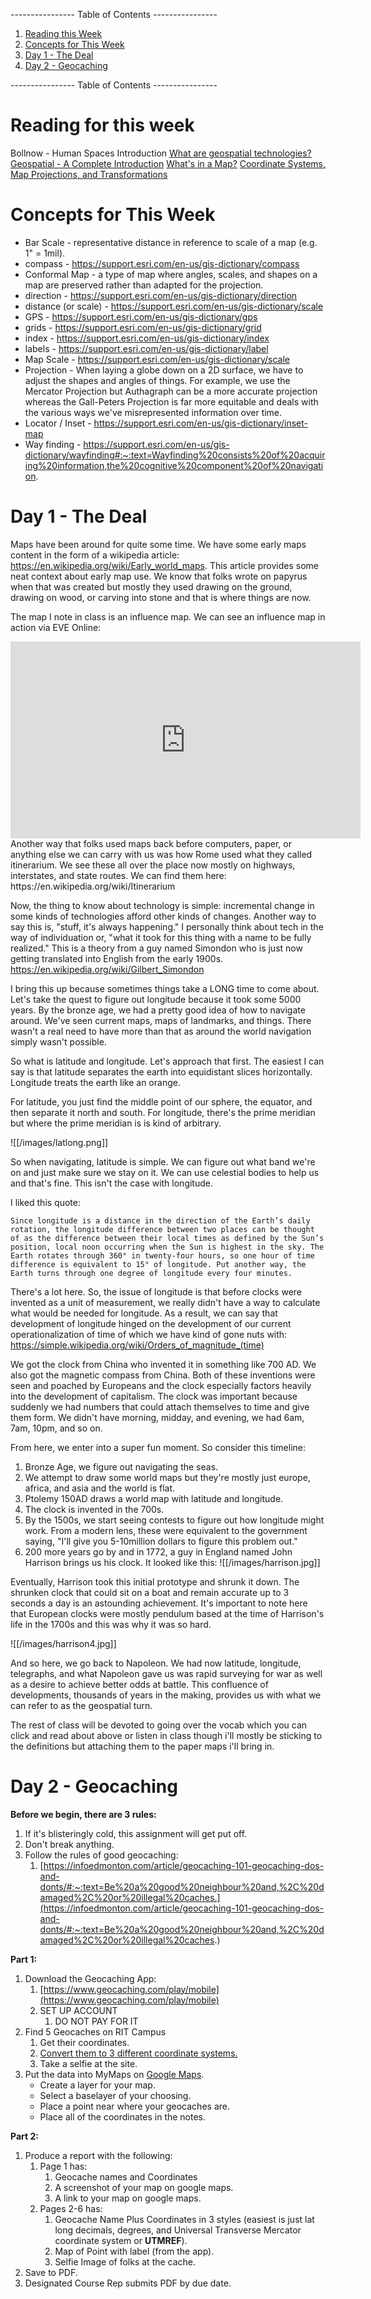 ---------------- Table of Contents ---------------- 

1. [Reading this Week](#reading)
2. [Concepts for This Week](#thisweek)
3. [Day 1 - The Deal](#day1)
4. [Day 2 - Geocaching](#day2)

---------------- Table of Contents ---------------- 
# <a id="reading"></a>Reading for this week
Bollnow - Human Spaces Introduction
[What are geospatial technologies?](https://www.aaas.org/programs/scientific-responsibility-human-rights-law/overview-geospatial-project#:~:text=Geospatial%20technologies%20is%20a%20term,were%20drawn%20in%20prehistoric%20times.)
[Geospatial - A Complete Introduction](https://www.heavy.ai/learn/geospatial#:~:text=Geospatial%20technology%20is%20used%20to,environmental%20events%20and%20socioeconomic%20trends.)
[What's in a Map?](https://www.geographyrealm.com/whats-in-a-map/)
[Coordinate Systems, Map Projections, and Transformations](https://pro.arcgis.com/en/pro-app/3.1/help/mapping/properties/coordinate-systems-and-projections.htm#:~:text=Geographic%20coordinate%20systems%20(GCS)%20are,latitude%20(y%2Dcoordinates).)
# <a id = "thisweek"></a>Concepts for This Week 
* Bar Scale - representative distance in reference to scale of a map (e.g. 1" = 1mil). 
* compass -  https://support.esri.com/en-us/gis-dictionary/compass
* Conformal Map - a type of map where angles, scales, and shapes on a map are preserved rather than adapted for the projection.
* direction -  https://support.esri.com/en-us/gis-dictionary/direction
* distance (or scale) - https://support.esri.com/en-us/gis-dictionary/scale
* GPS - https://support.esri.com/en-us/gis-dictionary/gps
* grids - https://support.esri.com/en-us/gis-dictionary/grid
* index - https://support.esri.com/en-us/gis-dictionary/index
* labels -  https://support.esri.com/en-us/gis-dictionary/label
* Map Scale - https://support.esri.com/en-us/gis-dictionary/scale
* Projection - When laying a globe down on a 2D surface, we have to adjust the shapes and angles of things. For example, we use the Mercator Projection but Authagraph can be a more accurate projection whereas the Gall-Peters Projection is far more equitable and deals with the various ways we've misrepresented information over time.
* Locator / Inset - https://support.esri.com/en-us/gis-dictionary/inset-map
* Way finding - https://support.esri.com/en-us/gis-dictionary/wayfinding#:~:text=Wayfinding%20consists%20of%20acquiring%20information,the%20cognitive%20component%20of%20navigation.

# <a id = "day1"></a>Day 1 - The Deal
Maps have been around for quite some time. We have some early maps content in the form of a wikipedia article: https://en.wikipedia.org/wiki/Early_world_maps. This article provides some neat context about early map use. We know that folks wrote on papyrus when that was created but mostly they used drawing on the ground, drawing on wood, or carving into stone and that is where things are now. 

The map I note in class is an influence map. We can see an influence map in action via EVE Online:
<iframe width="560" height="315" src="https://www.youtube.com/embed/JyQOhZYRswc?si=FXj1Mreg-Y5OB3Rz" title="YouTube video player" frameborder="0" allow="accelerometer; autoplay; clipboard-write; encrypted-media; gyroscope; picture-in-picture; web-share" allowfullscreen></iframe> 
Another way that folks used maps back before computers, paper, or anything else we can carry with us was how Rome used what they called itinerarium. We see these all over the place now mostly on highways, interstates, and state routes. We can find them here: https://en.wikipedia.org/wiki/Itinerarium

Now, the thing to know about technology is simple: incremental change in some kinds of technologies afford other kinds of changes. Another way to say this is, "stuff, it's always happening." I personally think about tech in the way of individuation or, "what it took for this thing with a name to be fully realized." This is a theory from a guy named Simondon who is just now getting translated into English from the early 1900s. https://en.wikipedia.org/wiki/Gilbert_Simondon

I bring this up because sometimes things take a LONG time to come about. Let's take the quest to figure out longitude because it took some 5000 years. By the bronze age, we had a pretty good idea of how to navigate around. We've seen current maps, maps of landmarks, and things. There wasn't a real need to have more than that as around the world navigation simply wasn't possible. 

So what is latitude and longitude. Let's approach that first. The easiest I can say is that latitude separates the earth into equidistant slices horizontally. Longitude treats the earth like an orange.

For latitude, you just find the middle point of our sphere, the equator, and then separate it north and south. For longitude, there's the prime meridian but where the prime meridian is is kind of arbitrary. 

![[/images/latlong.png]]

So when navigating, latitude is simple. We can figure out what band we're on and just make sure we stay on it. We can use celestial bodies to help us and that's fine. This isn't the case with longitude. 

I liked this quote: 

	Since longitude is a distance in the direction of the Earth’s daily rotation, the longitude difference between two places can be thought of as the difference between their local times as defined by the Sun’s position, local noon occurring when the Sun is highest in the sky. The Earth rotates through 360° in twenty-four hours, so one hour of time difference is equivalent to 15° of longitude. Put another way, the Earth turns through one degree of longitude every four minutes.

There's a lot here. So, the issue of longitude is that before clocks were invented as a unit of measurement, we really didn't have a way to calculate what would be needed for longitude. As a result, we can say that development of longitude hinged on the development of our current operationalization of time of which we have kind of gone nuts with: https://simple.wikipedia.org/wiki/Orders_of_magnitude_(time)

We got the clock from China who invented it in something like 700 AD. We also got the magnetic compass from China. Both of these inventions were seen and poached by Europeans and the clock especially factors heavily into the development of capitalism. The clock was important because suddenly we had numbers that could attach themselves to time and give them form. We didn't have morning, midday, and evening, we had 6am, 7am, 10pm, and so on. 

From here, we enter into a super fun moment. So consider this timeline: 

1. Bronze Age, we figure out navigating the seas.
2. We attempt to draw some world maps but they're mostly just europe, africa, and asia and the world is flat.
3. Ptolemy 150AD draws a world map with latitude and longitude.
4. The clock is invented in the 700s.
5. By the 1500s, we start seeing contests to figure out how longitude might work. From a modern lens, these were equivalent to the government saying, "I'll give you 5-10million dollars to figure this problem out."
6. 200 more years go by and in 1772, a guy in England named John Harrison brings us his clock. It looked like this: 
![[/images/harrison.jpg]]

Eventually, Harrison took this initial prototype and shrunk it down. The shrunken clock that could sit on a boat and remain accurate up to 3 seconds a day is an astounding achievement. It's important to note here that European clocks were mostly pendulum based at the time of Harrison's life in the 1700s and this was why it was so hard. 

![[/images/harrison4.jpg]]

And so here, we go back to Napoleon. We had now latitude, longitude, telegraphs, and what Napoleon gave us was rapid surveying for war as well as a desire to achieve better odds at battle. This confluence of developments, thousands of years in the making, provides us with what we can refer to as the geospatial turn.

The rest of class will be devoted to going over the vocab which you can click and read about above or listen in class though i'll mostly be sticking to the definitions but attaching them to the paper maps i'll bring in. 
# <a id="day2"></a>Day 2 - Geocaching
**Before we begin, there are 3 rules:** 

1. If it's blisteringly cold, this assignment will get put off.
2. Don't break anything.
3. Follow the rules of good geocaching:
    1. [https://infoedmonton.com/article/geocaching-101-geocaching-dos-and-donts/#:~:text=Be%20a%20good%20neighbour%20and,%2C%20damaged%2C%20or%20illegal%20caches.](https://infoedmonton.com/article/geocaching-101-geocaching-dos-and-donts/#:~:text=Be%20a%20good%20neighbour%20and,%2C%20damaged%2C%20or%20illegal%20caches.)

**Part 1:**

1. Download the Geocaching App:
    1. [https://www.geocaching.com/play/mobile](https://www.geocaching.com/play/mobile)
    2. SET UP ACCOUNT
        1. DO NOT PAY FOR IT
2. Find 5 Geocaches on RIT Campus
    1. Get their coordinates.
    2. [Convert them to 3 different coordinate systems.](https://coordinates-converter.com/en/decimal/43.156093,-77.557522?karte=OpenStreetMap&zoom=8 "Convert them to 3 different coordinate systems.")
    3. Take a selfie at the site.
3. Put the data into MyMaps on [Google Maps](https://www.google.com/maps/d/u/0/ "Google Maps").
    - Create a layer for your map.
    - Select a baselayer of your choosing.
    - Place a point near where your geocaches are.  
    - Place all of the coordinates in the notes.

**Part 2:**

1. Produce a report with the following:
    1. Page 1 has:
        1. Geocache names and Coordinates
        2. A screenshot of your map on google maps.
        3. A link to your map on google maps.
    2. Pages 2-6 has:
        1. Geocache Name Plus Coordinates in 3 styles (easiest is just lat long decimals, degrees, and Universal Transverse Mercator coordinate system or **UTMREF**).
        2. Map of Point with label (from the app).
        3. Selfie Image of folks at the cache.
2. Save to PDF.
3. Designated Course Rep submits PDF by due date.